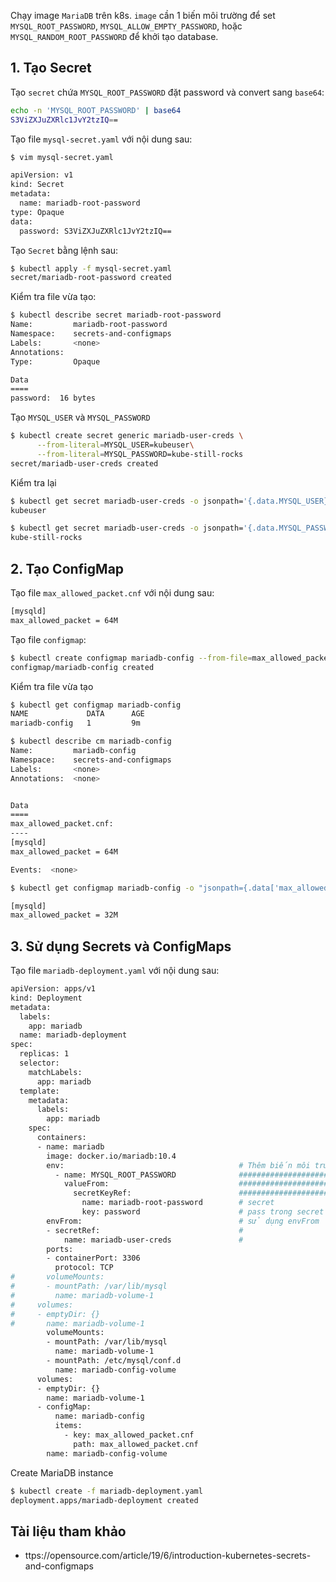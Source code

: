 Chạy image `MariaDB` trên k8s. `image` cần 1 biến môi trường để set `MYSQL_ROOT_PASSWORD`, `MYSQL_ALLOW_EMPTY_PASSWORD`, hoặc `MYSQL_RANDOM_ROOT_PASSWORD` để khởi tạo database.

## 1. Tạo Secret 
Tạo `secret` chứa `MYSQL_ROOT_PASSWORD` đặt password và convert sang `base64`:
```sh
echo -n 'MYSQL_ROOT_PASSWORD' | base64
S3ViZXJuZXRlc1JvY2tzIQ==
```
Tạo file `mysql-secret.yaml` với nội dung sau:
```sh
$ vim mysql-secret.yaml

apiVersion: v1
kind: Secret
metadata:
  name: mariadb-root-password
type: Opaque
data:
  password: S3ViZXJuZXRlc1JvY2tzIQ==
```
Tạo `Secret` bằng lệnh sau:
```sh
$ kubectl apply -f mysql-secret.yaml
secret/mariadb-root-password created
```
Kiểm tra file vừa tạo:
```sh
$ kubectl describe secret mariadb-root-password
Name:         mariadb-root-password
Namespace:    secrets-and-configmaps
Labels:       <none>
Annotations:
Type:         Opaque

Data
====
password:  16 bytes
```
Tạo `MYSQL_USER` và `MYSQL_PASSWORD`
```sh
$ kubectl create secret generic mariadb-user-creds \
      --from-literal=MYSQL_USER=kubeuser\
      --from-literal=MYSQL_PASSWORD=kube-still-rocks
secret/mariadb-user-creds created
```
Kiểm tra lại 
```sh
$ kubectl get secret mariadb-user-creds -o jsonpath='{.data.MYSQL_USER}' | base64 --decode -
kubeuser

$ kubectl get secret mariadb-user-creds -o jsonpath='{.data.MYSQL_PASSWORD}' | base64 --decode -
kube-still-rocks
```
## 2. Tạo ConfigMap
Tạo file `max_allowed_packet.cnf` với nội dung sau:
```sh
[mysqld]
max_allowed_packet = 64M
```
Tạo file `configmap`:
```sh
$ kubectl create configmap mariadb-config --from-file=max_allowed_packet.cnf
configmap/mariadb-config created
```
Kiểm tra file vừa tạo
```sh
$ kubectl get configmap mariadb-config
NAME             DATA      AGE
mariadb-config   1         9m
```
```sh
$ kubectl describe cm mariadb-config
Name:         mariadb-config
Namespace:    secrets-and-configmaps
Labels:       <none>
Annotations:  <none>


Data
====
max_allowed_packet.cnf:
----
[mysqld]
max_allowed_packet = 64M

Events:  <none>
```
```sh
$ kubectl get configmap mariadb-config -o "jsonpath={.data['max_allowed_packet\.cnf']}"

[mysqld]
max_allowed_packet = 32M
```



## 3. Sử dụng Secrets và ConfigMaps
Tạo file `mariadb-deployment.yaml` với nội dung sau:
```sh
apiVersion: apps/v1
kind: Deployment
metadata:
  labels:
    app: mariadb
  name: mariadb-deployment
spec:
  replicas: 1
  selector:
    matchLabels:
      app: mariadb
  template:
    metadata:
      labels:
        app: mariadb
    spec:
      containers:
      - name: mariadb
        image: docker.io/mariadb:10.4
        env:                                       # Thêm biến môi trường từ đây
          - name: MYSQL_ROOT_PASSWORD              #############################
            valueFrom:                             #############################
              secretKeyRef:                        #############################
                name: mariadb-root-password        # secret
                key: password                      # pass trong secret
        envFrom:                                   # sử dụng envFrom
        - secretRef:                               #
            name: mariadb-user-creds               #
        ports:
        - containerPort: 3306
          protocol: TCP
#       volumeMounts:
#       - mountPath: /var/lib/mysql
#         name: mariadb-volume-1
#     volumes:
#     - emptyDir: {}
#       name: mariadb-volume-1
        volumeMounts:
        - mountPath: /var/lib/mysql
          name: mariadb-volume-1
        - mountPath: /etc/mysql/conf.d
          name: mariadb-config-volume
      volumes:
      - emptyDir: {}
        name: mariadb-volume-1
      - configMap:
          name: mariadb-config
          items:
            - key: max_allowed_packet.cnf
              path: max_allowed_packet.cnf
        name: mariadb-config-volume
```        
Create MariaDB instance
```sh
$ kubectl create -f mariadb-deployment.yaml
deployment.apps/mariadb-deployment created
```
## Tài liệu tham khảo
- ttps://opensource.com/article/19/6/introduction-kubernetes-secrets-and-configmaps

